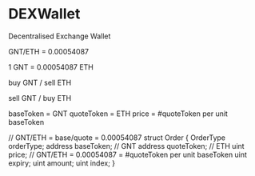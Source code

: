 # DEXWallet
Decentralised Exchange Wallet


GNT/ETH = 0.00054087

1 GNT = 0.00054087 ETH

buy GNT / sell ETH

sell GNT / buy ETH

baseToken = GNT
quoteToken = ETH
price = #quoteToken per unit baseToken

// GNT/ETH = base/quote = 0.00054087
struct Order {
    OrderType orderType;
    address baseToken;      // GNT
    address quoteToken;     // ETH
    uint price;             // GNT/ETH = 0.00054087 = #quoteToken per unit baseToken
    uint expiry;
    uint amount;
    uint index;
}
